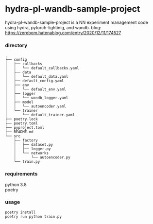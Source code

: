 # hydra-pl-wandb-sample-project
hydra-pl-wandb-sample-project is a NN experiment management code using hydra, pytorch-lightinig, and wandb.
blog: https://zerebom.hatenablog.com/entry/2020/12/11/174527

### directory
```
.
├── config
│   ├── callbacks
│   │   └── default_callbacks.yaml
│   ├── data
│   │   └── default_data.yaml
│   ├── default_config.yaml
│   ├── env
│   │   └── default_env.yaml
│   ├── logger
│   │   └── wandb_logger.yaml
│   ├── model
│   │   └── autoencoder.yaml
│   └── trainer
│       └── default_trainer.yaml
├── poetry.lock
├── poetry.toml
├── pyproject.toml
├── README.md
└── src
    ├── factory
    │   ├── dataset.py
    │   ├── logger.py
    │   └── networks
    │       └── autoencoder.py
    └── train.py
```

### requirements
python 3.8  
poetry

### usage

```
poetry install
poetry run python train.py
```

